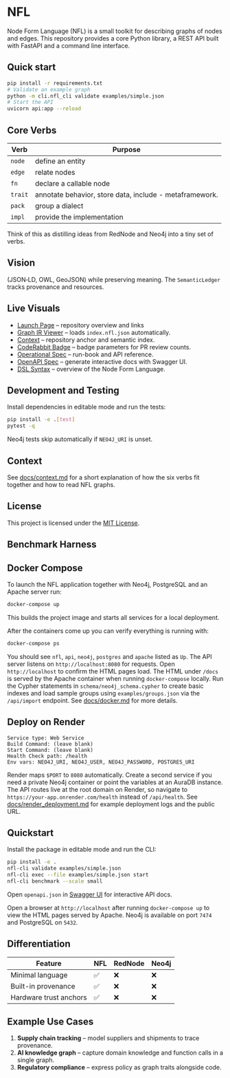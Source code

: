 # NFL

Node Form Language (NFL) is a small toolkit for describing graphs of nodes and edges. This repository provides a core Python library, a REST API built with FastAPI and a command line interface.

## Quick start

```bash
pip install -r requirements.txt
# Validate an example graph
python -m cli.nfl_cli validate examples/simple.json
# Start the API
uvicorn api:app --reload
```

## Core Verbs

| Verb | Purpose |
|------|---------|
| `node` | define an entity |
| `edge` | relate nodes |
| `fn`   | declare a callable node |
| `trait` | annotate behavior, store data, include - metaframework. 
| `pack` | group a dialect |
| `impl` | provide the implementation| 


Think of this as distilling ideas from RedNode and Neo4j into a tiny set of verbs.

## Vision

 (JSON‑LD, OWL, GeoJSON) while preserving meaning. The `SemanticLedger` tracks provenance and resources.
 
## Live Visuals

* [Launch Page](index.html) – repository overview and links
* [Graph IR Viewer](visualizer.html) – loads `index.nfl.json` automatically.
* [Context](docs/context.md) – repository anchor and semantic index.
* [CodeRabbit Badge](docs/coderabbit_badge.md) – badge parameters for PR review counts.
* [Operational Spec](docs/operations.md) – run-book and API reference.
* [OpenAPI Spec](openapi.json) – generate interactive docs with Swagger UI.
* [DSL Syntax](docs/nfl_dsl.md) – overview of the Node Form Language.

## Development and Testing
Install dependencies in editable mode and run the tests:

```bash
pip install -e .[test]
pytest -q
```

Neo4j tests skip automatically if `NEO4J_URI` is unset.

## Context

See [docs/context.md](docs/context.md) for a short explanation of how the six verbs fit together and how to read NFL graphs.

## License

This project is licensed under the [MIT License](LICENSE).

## Benchmark Harness


## Docker Compose

To launch the NFL application together with Neo4j, PostgreSQL and an Apache server run:

```bash
docker-compose up
```

This builds the project image and starts all services for a local deployment.

After the containers come up you can verify everything is running with:

```bash
docker-compose ps
```

You should see `nfl`, `api`, `neo4j`, `postgres` and `apache` listed as `Up`.
The API server listens on `http://localhost:8080` for requests. Open
`http://localhost` to confirm the HTML pages load. The HTML under `/docs`
is served by the Apache container when running `docker-compose` locally.
Run the Cypher statements in `schema/neo4j_schema.cypher` to create
basic indexes and load sample groups using `examples/groups.json` via the
`/api/import` endpoint.
See [docs/docker.md](docs/docker.md) for more details.

## Deploy on Render

```
Service type: Web Service
Build Command: (leave blank)
Start Command: (leave blank)
Health Check path: /health
Env vars: NEO4J_URI, NEO4J_USER, NEO4J_PASSWORD, POSTGRES_URI
```

Render maps `$PORT` to `8080` automatically. Create a second service if you
need a private Neo4j container or point the variables at an AuraDB instance.
The API routes live at the root domain on Render, so navigate to
`https://your-app.onrender.com/health` instead of `/api/health`.
See [docs/render_deployment.md](docs/render_deployment.md) for example
deployment logs and the public URL.

## Quickstart

Install the package in editable mode and run the CLI:

```bash
pip install -e .
nfl-cli validate examples/simple.json
nfl-cli exec --file examples/simple.json start
nfl-cli benchmark --scale small
```

Open `openapi.json` in [Swagger UI](https://petstore.swagger.io/) for interactive API docs.

Open a browser at `http://localhost` after running `docker-compose up` to view the HTML pages served by Apache. Neo4j is available on port `7474` and PostgreSQL on `5432`.

## Differentiation

| Feature | NFL | RedNode | Neo4j |
|---------|-----|---------|-------|
| Minimal language | ✅ | ❌ | ❌ |
| Built-in provenance | ✅ | ❌ | ❌ |
| Hardware trust anchors | ✅ | ❌ | ❌ |

## Example Use Cases

1. **Supply chain tracking** – model suppliers and shipments to trace provenance.
2. **AI knowledge graph** – capture domain knowledge and function calls in a single graph.
3. **Regulatory compliance** – express policy as graph traits alongside code.

